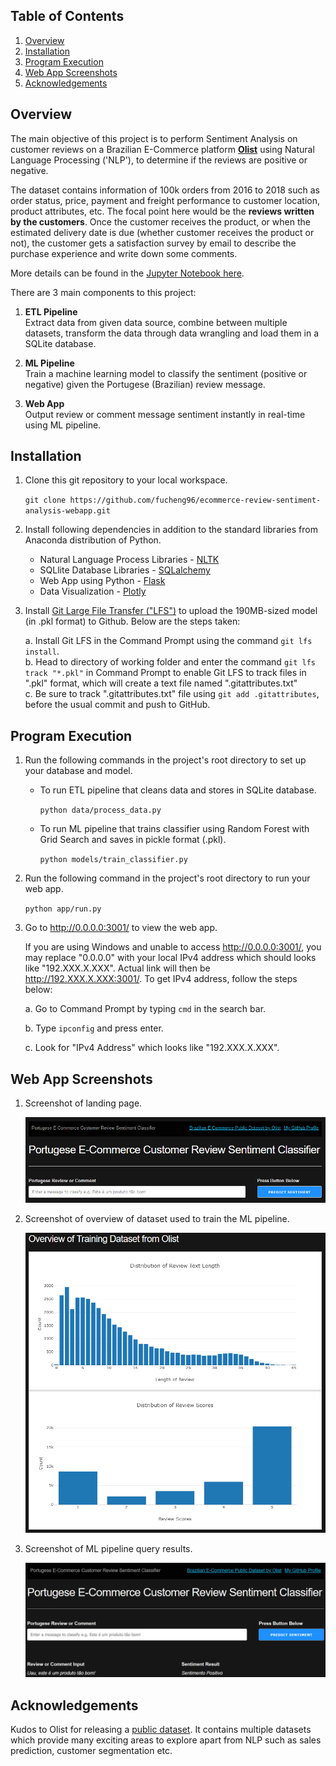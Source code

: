 ## Table of Contents

1. [Overview](#Overview)
2. [Installation](#Installation)
3. [Program Execution](#Program-Execution)
4. [Web App Screenshots](#Web-App-Screenshots)
5. [Acknowledgements](#Acknowledgements)

## Overview
The main objective of this project is to perform Sentiment Analysis on customer reviews on a Brazilian E-Commerce platform **[Olist](https://olist.com/pt-br/)** using Natural Language Processing ('NLP'), to determine if the reviews are positive or negative.

The dataset contains information of 100k orders from 2016 to 2018 such as order status, price, payment and freight performance to customer location, product attributes, etc. The focal point here would be the **reviews written by the customers**. Once the customer receives the product, or when the estimated delivery date is due (whether customer receives the product or not), the customer gets a satisfaction survey by email to describe the purchase experience and write down some comments.

More details can be found in the [Jupyter Notebook here](https://github.com/fucheng96/ecommerce-review-sentiment-analysis-webapp/blob/main/review-sentiment-analysis-nlp.ipynb).

There are 3 main components to this project:
1. **ETL Pipeline**<br>
   Extract data from given data source, combine between multiple datasets, transform the data through data wrangling and load them in a SQLite database.

2. **ML Pipeline**<br>
   Train a machine learning model to classify the sentiment (positive or negative) given the Portugese (Brazilian) review message.

3. **Web App**<br>
   Output review or comment message sentiment instantly in real-time using ML pipeline.

## Installation

1. Clone this git repository to your local workspace.

   `git clone https://github.com/fucheng96/ecommerce-review-sentiment-analysis-webapp.git`

2. Install following dependencies in addition to the standard libraries from Anaconda distribution of Python.

    - Natural Language Process Libraries - [NLTK](https://www.nltk.org/)
    - SQLlite Database Libraries - [SQLalchemy](https://www.sqlalchemy.org/)
    - Web App using Python - [Flask](https://flask.palletsprojects.com/en/2.0.x/)
    - Data Visualization - [Plotly](https://plotly.github.io/plotly.py-docs/index.html)

3. Install [Git Large File Transfer ("LFS")](https://git-lfs.github.com/) to upload the 190MB-sized model (in .pkl format) to Github. Below are the steps taken:

    a. Install Git LFS in the Command Prompt using the command `git lfs install`.<br>
    b. Head to directory of working folder and enter the command `git lfs track "*.pkl"` in Command Prompt to enable Git LFS to track files in ".pkl" format, which will create a text file named ".gitattributes.txt"<br>
    c. Be sure to track ".gitattributes.txt" file using `git add .gitattributes`, before the usual commit and push to  GitHub.

## Program Execution
1. Run the following commands in the project's root directory to set up your database and model.

    - To run ETL pipeline that cleans data and stores in SQLite database.

      `python data/process_data.py`

    - To run ML pipeline that trains classifier using Random Forest with Grid Search and saves in pickle format (.pkl).

      `python models/train_classifier.py`

2. Run the following command in the project's root directory to run your web app.

   `python app/run.py`

3. Go to http://0.0.0.0:3001/ to view the web app.

   If you are using Windows and unable to access http://0.0.0.0:3001/, you may replace "0.0.0.0" with your local IPv4 address which should looks like "192.XXX.X.XXX". Actual link will then be http://192.XXX.X.XXX:3001/. To get IPv4 address, follow the steps below:

   a. Go to Command Prompt by typing `cmd` in the search bar.

   b. Type `ipconfig` and press enter.

   c. Look for "IPv4 Address" which looks like "192.XXX.X.XXX".

## Web App Screenshots

1. Screenshot of landing page.

   ![Screenshot 1](https://github.com/fucheng96/ecommerce-review-sentiment-analysis-webapp/blob/main/screenshots/main-page.PNG)

2. Screenshot of overview of dataset used to train the ML pipeline.

   ![Screenshot 2](https://github.com/fucheng96/ecommerce-review-sentiment-analysis-webapp/blob/main/screenshots/training-dataset-overview.PNG)

3. Screenshot of ML pipeline query results.

   ![Screenshot 3](https://github.com/fucheng96/ecommerce-review-sentiment-analysis-webapp/blob/main/screenshots/sample-results.PNG)

## Acknowledgements

Kudos to Olist for releasing a [public dataset](https://www.kaggle.com/olistbr/brazilian-ecommerce). It contains multiple datasets which provide many exciting areas to explore apart from NLP such as sales prediction, customer segmentation etc.
